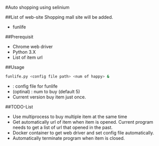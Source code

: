 #Auto shopping using selinium

##List of web-site
Shopping mall site will be added.
- funlife

##Prerequisit
- Chrome web driver
- Python 3.X
- List of item url

##Usage

``` bash
funlife.py <config file path> <num of happy> &
```
- <config file path> : config file for funlife
- (optinal) <num of happy> : num to buy (default 5) 
- Current version buy item just once. 

##TODO-List
- Use multiprocess to buy multiple item at the same time
- Get automatically url of item when item is opened. Current program needs to get a list of url that opened in the past.
- Docker container to get web driver and set config file automatically.
- Automatically terminate program when item is closed.